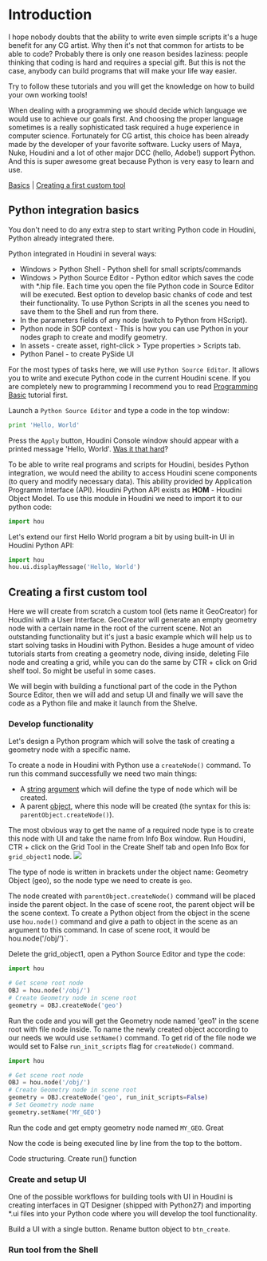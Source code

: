 # Introduction
I hope nobody doubts that the ability to write even simple scripts it's a huge benefit for any CG artist. Why then it's not that common for artists to be able to code? Probably there is only one reason besides laziness: people thinking that coding is hard and requires a special gift. But this is not the case, anybody can build programs that will make your life way easier.

Try to follow these tutorials and you will get the knowledge on how to build your own working tools!

When dealing with a programming we should decide which language we would use to achieve our goals first. And choosing the proper language sometimes is a really sophisticated task required a huge experience in computer science. Fortunately for CG artist, this choice has been already made by the developer of your favorite software. Lucky users of Maya, Nuke, Houdini and a lot of other major DCC (hello, Adobe!) support Python. And this is super awesome great because Python is very easy to learn and use.

[Basics](#python-in-houdini)  |  [Creating a first custom tool](#creating-a-first-custom-tool)

## Python integration basics
You don't need to do any extra step to start writing Python code in Houdini, Python already integrated there.

Python integrated in Houdini in several ways:
- Windows > Python Shell - Python shell for small scripts/commands  
- Windows > Python Source Editor - Python editor which saves the code with *.hip file. Each time you open the file Python code in Source Editor will be executed. Best option to develop basic chanks of code and test their functionality. To use Python Scripts in all the scenes you need to save them to the Shell and run from there.    
- In the parameters fields of any node (switch to Python from HScript).  
- Python node in SOP context - This is how you can use Python in your nodes graph to create and modify geometry.
- In assets - create asset, right-click > Type properties > Scripts tab.
- Python Panel - to create PySide UI

For the most types of tasks here, we will use `Python Source Editor`. It allows you to write and execute Python code in the current Houdini scene. If you are completely new to programming I recommend you to read [Programming Basic](https://github.com/kiryha/Houdini/wiki/Programming-basics) tutorial first.

Launch a `Python Source Editor` and type a code in the top window:

```python
print 'Hello, World'
```
Press the `Apply` button, Houdini Console window should appear with a printed message  'Hello, World'. [Was it that hard](Programming-basics#programming-learning-curve)?

To be able to write real programs and scripts for Houdini, besides Python integration, we would need the ability to access Houdini scene components (to query and modify necessary data). This ability provided by Application Programm Interface (API). Houdini Python API exists as **HOM** - Houdini Object Model. To use this module in Houdini we need to import it to our python code:

```python
import hou
```
Let's extend our first Hello World program a bit by using built-in UI in Houdini Python API:

```python
import hou
hou.ui.displayMessage('Hello, World')
```

## Creating a first custom tool
Here we will create from scratch a custom tool (lets name it GeoCreator) for Houdini with a User Interface. GeoCreator will generate an empty geometry node with a certain name in the root of the current scene. Not an outstanding functionality but it's just a basic example which will help us to start solving tasks in Houdini with Python. Besides a huge amount of video tutorials starts from creating a geometry node, diving inside, deleting File node and creating a grid, while you can do the same by CTR + click on Grid shelf tool. So might be useful in some cases.

We will begin with building a functional part of the code in the Python Source Editor, then we will add and setup UI and finally we will save the code as a Python file and make it launch from the Shelve.

### Develop functionality
Let's design a Python program which will solve the task of creating a geometry node with a specific name. 

To create a node in Houdini with Python use a `createNode()` command. To run this command successfully we need two main things: 
- A [string](Programming-basics#data-types) [argument](Programming-basics#commands) which will define the type of node which will be created. 
- A parent [object](Programming-basics#arguments-and-objects), where this node will be created (the syntax for this is: `parentObject.createNode()`).

The most obvious way to get the name of a required node type is to create this node with UI and take the name from Info Box window. Run Houdini, CTR + click on the Grid Tool in the Create Shelf tab and open Info Box for `grid_object1` node. 
[![](https://c2.staticflickr.com/2/1907/44985678922_808fbd207a_o.png)](https://c2.staticflickr.com/2/1907/44985678922_808fbd207a_o.png)

The type of node is written in brackets under the object name: Geometry Object (geo), so the node type we need to create is `geo`.

The node created with `parentObject.createNode()` command will be placed inside the parent object. In the case of scene root, the parent object will be the scene context. To create a Python object from the object in the scene use `hou.node()` command and give a path to object in the scene as an argument to this command. In case of scene root, it would be hou.node('/obj/')`.


Delete the grid_object1, open a Python Source Editor and type the code: 
 
```python 
import hou

# Get scene root node
OBJ = hou.node('/obj/')
# Create Geometry node in scene root
geometry = OBJ.createNode('geo')
```
Run the code and you will get the Geometry node named 'geo1' in the scene root with file node inside. To name the newly created object according to our needs we would use `setName()` command. To get rid of the file node we would set to False `run_init_scripts` flag for `createNode()` command.

```python 
import hou

# Get scene root node
OBJ = hou.node('/obj/')
# Create Geometry node in scene root
geometry = OBJ.createNode('geo', run_init_scripts=False)
# Set Geometry node name
geometry.setName('MY_GEO')
```

Run the code and get empty geometry node named `MY_GEO`. Great

Now the code is being executed line by line from the top to the bottom.

Code structuring. Create run() function

### Create and setup UI
One of the possible workflows for building tools with UI in Houdini is creating interfaces in QT Designer (shipped with Python27) and importing *.ui files into your Python code where you will develop the tool functionality.

Build a UI with a single button. Rename button object to `btn_create`.

### Run tool from the Shell
